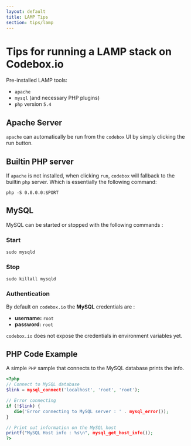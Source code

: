 ```yaml
---
layout: default
title: LAMP Tips
section: tips/lamp
---
```


Tips for running a LAMP stack on Codebox.io
=========


Pre-installed LAMP tools:

  - `apache`
  - `mysql` (and necessary PHP plugins)
  - `php` version `5.4`


## Apache Server

`apache` can automatically be run from the `codebox` UI by simply clicking the run button.


## Builtin PHP server

If `apache` is not installed, when clicking `run`, `codebox` will fallback to the builtin `php` server. Which is essentially the following command:

```
php -S 0.0.0.0:$PORT
```


## MySQL

MySQL can be started or stopped with the following commands :

### Start
```
sudo mysqld
```

### Stop
```
sudo killall mysqld
```

### Authentication
By default on `codebox.io` the **MySQL** credentials are :
  - **username:** `root`
  - **password:** `root`

`codebox.io` does not expose the credentials in environment variables yet.

## PHP Code Example

A simple `PHP` sample that connects to the MySQL database prints the info.

```php
<?php
// Connect to MySQL database
$link = mysql_connect('localhost', 'root', 'root');

// Error connecting
if (!$link) {
   die('Error connecting to MySQL server : ' . mysql_error());
}

// Print out information on the MySQL host
printf("MySQL Host info : %s\n", mysql_get_host_info());
?>
```

